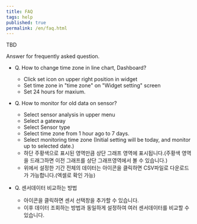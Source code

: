```yaml
---
title: FAQ
tags: help
published: true
permalink: /en/faq.html
---
```


TBD

Answer for frequently asked question. 

* Q. How to change time zone in line chart, Dashboard?
  - Click set icon on upper right position in widget<i class="fa fa-cog fa-lg"></i>  
  - Set time zone in "time zone" on "Widget setting" screen
  - Set 24 hours for maxium.  

* Q. How to monitor for old data on sensor?  
  - Select sensor analysis in upper menu <i class="fa fd-menu_analysis fa-lg"></i>  
  - Select a gateway
  - Select Sensor type  
  - Select time zone from 1 hour ago to 7 days.  
  - Select monitoring time zone (Initial setting will be today, and monitor up to selected date.)
  - 하단 주황색으로 표시된 영역만큼 상단 그래프 영역에 표시됩니다.(주황색 영역을 드래그하면 이전 그래프를 상단 그래프영역에서 볼 수 있습니다.)
  - 위에서 설정한 기간 전체의 데이터는 <i class="fa fa-fw fa-download fa-lg"></i> 아이콘을 클릭하면 CSV파일로 다운로드가 가능합니다.(엑셀로 확인 가능)
* Q. 센서데이터 비교하는 방법
  - <i class="fa fa-fw fa-plus fa-lg"></i> 아이콘을 클릭하면 센서 선택창을 추가할 수 있습니다.
  - 이후 데이터 조회하는 방법과 동일하게 설정하여 여러 센서데이터를 비교할 수 있습니다.

<br>
